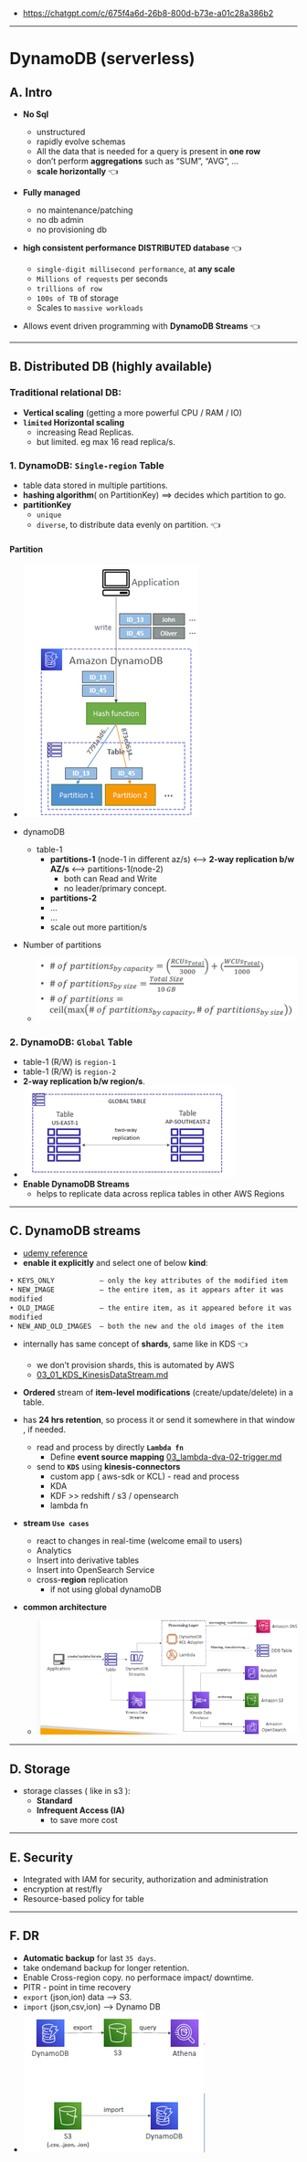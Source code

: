 - https://chatgpt.com/c/675f4a6d-26b8-800d-b73e-a01c28a386b2
--- 
# DynamoDB (serverless)
## A. Intro
- **No Sql** 
  - unstructured
  - rapidly evolve schemas
  - All the data that is needed for a query is present in **one row**
  - don’t perform **aggregations** such as “SUM”, “AVG”, …
  - **scale horizontally** :point_left:
  
- **Fully managed** 
  - no maintenance/patching
  - no db admin
  - no provisioning db

- **high consistent performance DISTRIBUTED database** :point_left:
  - `single-digit millisecond performance`, at **any scale** 
  - `Millions of requests` per seconds
  - `trillions of row`
  - `100s of TB` of storage
  - Scales to `massive workloads`

- Allows event driven programming with **DynamoDB Streams** :point_left:

---
## B. Distributed DB (highly available)
###  Traditional relational DB:
- **Vertical scaling** (getting a more powerful CPU / RAM / IO)
- **`limited` Horizontal scaling** 
  - increasing Read Replicas.
  - but limited. eg max 16 read replica/s.

### 1. DynamoDB: `Single-region` Table
- table data stored in multiple partitions.
- **hashing algorithm**( on PartitionKey) ==> decides which partition  to go.
- **partitionKey**
    - `unique`
    - `diverse`, to distribute data evenly on partition.  :point_left:
  
#### Partition
- ![img.png](../99_img/dva/db/01/img.png)
- dynamoDB
  - table-1
    - **partitions-1** (node-1 in different az/s) <--> **2-way replication b/w AZ/s** <--> partitions-1(node-2)
      - both can Read and Write
      - no leader/primary concept.
    - **partitions-2**
    - ...
    - ...
    - scale out more partition/s
    
- Number of partitions
  - ![img_1.png](../99_img/dva/db/01/img_1.png)
    
### 2. DynamoDB: `Global` Table
- table-1 (R/W) is `region-1`
- table-1 (R/W) is `region-2`
- **2-way replication b/w region/s**.
- ![img_3.png](../99_img/moreSrv/dynamo/img_3.png)
- **Enable DynamoDB Streams** 
  - helps to replicate data across replica tables in other AWS Regions

---
## C. DynamoDB streams
- [udemy reference](https://www.udemy.com/course/aws-certified-developer-associate-dva-c01/learn/lecture/28646620#overview)
- **enable it explicitly** and select one of below **kind**:
```
• KEYS_ONLY           – only the key attributes of the modified item
• NEW_IMAGE           – the entire item, as it appears after it was modified
• OLD_IMAGE           – the entire item, as it appeared before it was modified
• NEW_AND_OLD_IMAGES  – both the new and the old images of the item
```
- internally has same concept of **shards**, same like in KDS :point_left:
  - we don’t provision shards, this is automated by AWS
  - [03_01_KDS_KinesisDataStream.md](../05_decoupling/03_01_KDS_KinesisDataStream.md)

- **Ordered** stream of **item-level modifications** (create/update/delete) in a table.

- has **24 hrs retention**, so process it or send it somewhere in that window , if needed.
  - read and process by directly **`Lambda fn`**
    - Define **event source mapping** [03_lambda-dva-02-trigger.md](../01_compute/03_lambda-dva-02-trigger.md#yellow_circle-c3-dynamodb--stream-)
  - send to **`KDS`** using **kinesis-connectors**
    - custom app ( aws-sdk or KCL) - read and process
    - KDA
    - KDF >> redshift / s3 / opensearch 
    - lambda fn
    
- **stream `Use cases`**
  - react to changes in real-time (welcome email to users)
  - Analytics
  - Insert into derivative tables
  - Insert into OpenSearch Service
  - cross-**region** replication 
    - if not using global dynamoDB

- **common architecture**
  - ![img_2.png](../99_img/moreSrv/dynamo/img_2.png)
---
## D. Storage 
- storage classes ( like in s3 ): 
  - **Standard**
  - **Infrequent Access (IA)** 
    - to save more cost

---
## E. Security
- Integrated with IAM for security, authorization and administration
- encryption at rest/fly
- Resource-based policy for table

---
## F. DR
- **Automatic backup** for last `35 days`. 
- take ondemand backup for longer retention.
- Enable Cross-region copy. no performace impact/ downtime.
- PITR - point in time recovery
- `export` (json,ion) data --> S3.
- `import` (json,csv,ion) --> Dynamo DB
- ![img_4.png](../99_img/moreSrv/dynamo/img_4.png)
